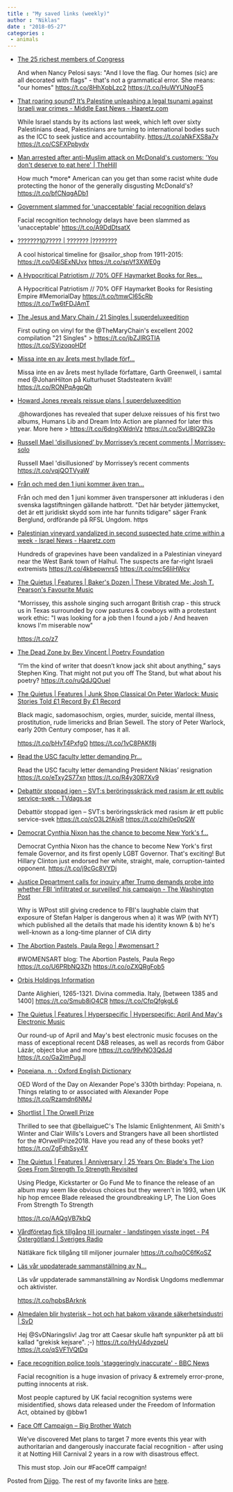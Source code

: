 ```yaml
---
title : "My saved links (weekly)"
author : "Niklas"
date : "2018-05-27"
categories : 
 - animals
---
```


- [The 25 richest members of Congress](https://www.msn.com/en-us/money/markets/the-25-richest-members-of-congress/ss-BBmDr23#image=11)
    
    And when Nancy Pelosi says: "And I love the flag. Our homes (sic) are all decorated with flags" - that's not a grammatical error. She means: "our homes" https://t.co/8HhXpbLzc2 https://t.co/HuWYUNqoF5
    
- [That roaring sound? It’s Palestine unleashing a legal tsunami against Israeli war crimes - Middle East News - Haaretz.com](https://www.haaretz.com/middle-east-news/.premium-palestine-unleashes-a-legal-tsunami-against-israeli-war-crimes-1.6116432)
    
    While Israel stands by its actions last week, which left over sixty Palestinians dead, Palestinians are turning to international bodies such as the ICC to seek justice and accountability. https://t.co/aNkFXS8a7v https://t.co/CSFXPpbydv
    
- [Man arrested after anti-Muslim attack on McDonald's customers: 'You don't deserve to eat here' | TheHill](http://thehill.com/blogs/blog-briefing-room/news/389228-suspect-attacks-muslim-customer-at-mcdonalds-get-out-of-my)
    
    How much \*more\* American can you get than some racist white dude protecting the honor of the generally disgusting McDonald's? https://t.co/bfCNqgADb1
    
- [Government slammed for 'unacceptable' facial recognition delays](https://news.sky.com/story/government-slammed-for-unacceptable-facial-recognition-delays-11384536?dcmp=snt-sf-twitter)
    
    Facial recognition technology delays have been slammed as 'unacceptable' https://t.co/A9DdDtsatX
    
- [???????107???? | ??????? |????????](http://www.sailor.co.jp/100years/100years08)
    
    A cool historical timeline for @sailor\_shop from 1911-2015: https://t.co/04iSExNUvx https://t.co/spVf3XWE0g
    
- [A Hypocritical Patriotism // 70% OFF Haymarket Books for Res...](https://t.co/tmwCl65cRb)
    
    A Hypocritical Patriotism // 70% OFF Haymarket Books for Resisting Empire #MemorialDay https://t.co/tmwCl65cRb https://t.co/Tw6tFDJAmT
    
    
- [The Jesus and Mary Chain / 21 Singles | superdeluxeedition](http://www.superdeluxeedition.com/news/the-jesus-and-mary-chain-21-singles/)
    
    First outing on vinyl for the @TheMaryChain's excellent 2002 compilation "21 Singles" > https://t.co/jbZJIRGTIA https://t.co/SVizoqoHDf
    
- [Missa inte en av årets mest hyllade förf...](https://t.co/RONPqAgpQh)
    
    Missa inte en av årets mest hyllade författare, Garth Greenwell, i samtal med @JohanHilton på Kulturhuset Stadsteatern ikväll! https://t.co/RONPqAgpQh
    
- [Howard Jones reveals reissue plans | superdeluxeedition](http://www.superdeluxeedition.com/news/howard-jones-reveals-reissue-plans/)
    
    .@howardjones has revealed that super deluxe reissues of his first two albums, Humans Lib and Dream Into Action are planned for later this year. More here > https://t.co/6dngXWdnVz https://t.co/SvUBlQ9Z3o
    
- [Russell Mael 'disillusioned’ by Morrissey’s recent comments | Morrissey-solo](https://www.morrissey-solo.com/threads/russell-mael-disillusioned%E2%80%99-by-morrissey%E2%80%99s-recent-comments.142376/)
    
    Russell Mael 'disillusioned’ by Morrissey’s recent comments https://t.co/vqjQOTVyaW
    
- [Från och med den 1 juni kommer även tran...](https://www.aftonbladet.se/nyheter/a/OnJzGV/transpersoner-erkanns-i-svensk-grundlag-ett-juridiskt-skydd)
    
    Från och med den 1 juni kommer även transpersoner att inkluderas i den svenska lagstiftningen gällande hatbrott. "Det här betyder jättemycket, det är ett juridiskt skydd som inte har funnits tidigare" säger Frank Berglund, ordförande på RFSL Ungdom. https
    
- [Palestinian vineyard vandalized in second suspected hate crime within a week - Israel News - Haaretz.com](https://www.haaretz.com/israel-news/palestinian-vineyard-vandalized-in-suspected-hate-crime-in-west-bank-1.6111928)
    
    Hundreds of grapevines have been vandalized in a Palestinian vineyard near the West Bank town of Halhul. The suspects are far-right Israeli extremists https://t.co/4kbepwnrs5 https://t.co/mc56IiHWcv
    
- [The Quietus | Features | Baker's Dozen | These Vibrated Me: Josh T. Pearson's Favourite Music](http://thequietus.com/articles/24635-josh-t-pearson-interview-favourite-music)
    
    "Morrissey, this asshole singing such arrogant British crap - this struck us in Texas surrounded by cow pastures & cowboys with a protestant work ethic: "I was looking for a job then I found a job / And heaven knows I'm miserable now"
    
    https://t.co/z7
    
- [The Dead Zone by Bev Vincent | Poetry Foundation](https://www.poetryfoundation.org/articles/146551/the-dead-zone)
    
    “I’m the kind of writer that doesn’t know jack shit about anything,” says Stephen King. That might not put you off The Stand, but what about his poetry? https://t.co/ruQdJQOuel
    
- [The Quietus | Features | Junk Shop Classical On Peter Warlock: Music Stories Told £1 Record By £1 Record](http://thequietus.com/articles/24644-peter-warlock-junkshop-classical-music-review)
    
    Black magic, sadomasochism, orgies, murder, suicide, mental illness, prostitution, rude limericks and Brian Sewell. The story of Peter Warlock, early 20th Century composer, has it all.
    
    https://t.co/bHvT4PxfgO https://t.co/1vC8PAKf8j
    
- [Read the USC faculty letter demanding Pr...](http://documents.latimes.com/read-usc-faculty-letter-demanding-president-nikias-resignation/)
    
    Read the USC faculty letter demanding President Nikias’ resignation https://t.co/eTxy2S77xn https://t.co/R4y30R7Xv9
    
- [Debattör stoppad igen – SVT:s beröringsskräck med rasism är ett public service-svek - TVdags.se](http://tvdags.se/artikel/debattor-stoppad-igen-svts-beroringsskrack-med-rasism-ar-ett-public-service-svek)
    
    Debattör stoppad igen – SVT:s beröringsskräck med rasism är ett public service-svek https://t.co/cO3L2fAjxR https://t.co/zIhi0e0pQW
    
- [Democrat Cynthia Nixon has the chance to become New York's f...](https://www.nytimes.com/2018/05/21/us/politics/hillary-clinton-bill-midterms.html)
    
    Democrat Cynthia Nixon has the chance to become New York's first female Governor, and its first openly LGBT Governor. That's exciting! But Hillary Clinton just endorsed her white, straight, male, corruption-tainted opponent. https://t.co/j9cGc8VYDj
    
- [Justice Department calls for inquiry after Trump demands probe into whether FBI ‘infiltrated or surveilled’ his campaign - The Washington Post](https://www.washingtonpost.com/politics/justice-department-calls-for-inquiry-after-trump-demands-probe-into-whether-fbi-infiltrated-or-surveilled-his-campaign/2018/05/20/636a05a0-5c7d-11e8-b2b8-08a538d9dbd6_story.html?utm_term=.ae778e902479&noredirect=on)
    
    Why is WPost still giving credence to FBI's laughable claim that exposure of Stefan Halper is dangerous when a) it was WP (with NYT) which published all the details that made his identity known & b) he's well-known as a long-time planner of CIA dirty
    
- [The Abortion Pastels, Paula Rego | #womensart ?](https://womensartblog.wordpress.com/2018/05/21/the-abortion-pastels-paula-rego/)
    
    #WOMENSART blog: The Abortion Pastels, Paula Rego https://t.co/U6PRbNQ3Zh https://t.co/oZXQRgFob5
    
    
- [Orbis Holdings Information](https://orbexpress.library.yale.edu/vwebv/holdingsInfo?bibId=9750315)
    
    Dante Alighieri, 1265-1321. Divina commedia. Italy, \[between 1385 and 1400\] https://t.co/Smub8iO4CR https://t.co/CfpQfgkgL6
    
- [The Quietus | Features | Hyperspecific | Hyperspecific: April And May's Electronic Music](http://thequietus.com/articles/24601-hyperspecific-april-may-electronic-music)
    
    Our round-up of April and May's best electronic music focuses on the mass of exceptional recent D&B releases, as well as records from Gábor Lázár, object blue and more https://t.co/99vNO3QdJd https://t.co/Ga2lmPugJl
    
- [Popeiana, n. : Oxford English Dictionary](http://www.oed.com/view/Entry/63290935#__prclt=TWHhjqEX)
    
    OED Word of the Day on Alexander Pope's 330th birthday: Popeiana, n. Things relating to or associated with Alexander Pope https://t.co/Rzamdn6NMJ
    
- [Shortlist | The Orwell Prize](https://www.orwellfoundation.com/the-orwell-prize/2018-prize/shortlist/)
    
    Thrilled to see that @bellaigueC's The Islamic Enlightenment, Ali Smith's Winter and Clair Wills's Lovers and Strangers have all been shortlisted for the #OrwellPrize2018. Have you read any of these books yet? https://t.co/ZgFdhSsy4Y
    
    
- [The Quietus | Features | Anniversary | 25 Years On: Blade's The Lion Goes From Strength To Strength Revisited](http://thequietus.com/articles/24605-blade-the-lion-goes-from-strength-to-strength-no-compromise-review-anniversary)
    
    Using Pledge, Kickstarter or Go Fund Me to finance the release of an album may seem like obvious choices but they weren't in 1993, when UK hip hop emcee Blade released the groundbreaking LP, The Lion Goes From Strength To Strength
    
    https://t.co/AAQgVB7kbQ
    
- [Vårdföretag fick tillgång till journaler - landstingen visste inget - P4 Östergötland | Sveriges Radio](https://sverigesradio.se/sida/artikel.aspx?programid=160&artikel=6956250)
    
    Nätläkare fick tillgång till miljoner journaler https://t.co/hq0C6fKoSZ
    
- [Läs vår uppdaterade sammanställning av N...](https://t.co/hpbsBArknk)
    
    Läs vår uppdaterade sammanställning av Nordisk Ungdoms medlemmar och aktivister.
    
    https://t.co/hpbsBArknk
    
- [Almedalen blir hysterisk – hot och hat bakom växande säkerhetsindustri | SvD](https://www.svd.se/sakerhetsexpertens-varning-almedalen-blir-hysteriskt)
    
    Hej @SvDNaringsliv! Jag tror att Caesar skulle haft synpunkter på att bli kallad "grekisk kejsare". ;-) https://t.co/HyU4dyzqeU https://t.co/qSVF1VQtDq
    
- [Face recognition police tools 'staggeringly inaccurate' - BBC News](https://www.bbc.com/news/technology-44089161)
    
    Facial recognition is a huge invasion of privacy & extremely error-prone, putting innocents at risk.
    
    Most people captured by UK facial recognition systems were misidentified, shows data released under the Freedom of Information Act, obtained by @bbw1
    
- [Face Off Campaign – Big Brother Watch](https://bigbrotherwatch.org.uk/all-campaigns/face-off-campaign/)
    
    We’ve discovered Met plans to target 7 more events this year with authoritarian and dangerously inaccurate facial recognition - after using it at Notting Hill Carnival 2 years in a row with disastrous effect.
    
    This must stop. Join our #FaceOff campaign!
    
    

Posted from [Diigo](https://www.diigo.com). The rest of my favorite links are [here](https://www.diigo.com/user/npivic).
